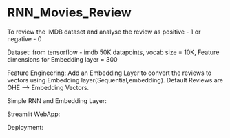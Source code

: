 # RNN_Movies_Review
To review the IMDB dataset and analyse the review as positive - 1 or negative - 0

Dataset: from tensorflow - imdb
  50K datapoints, vocab size = 10K, Feature dimensions for Embedding layer = 300

  Feature Engineering: Add an Embedding Layer to convert the reviews to vectors using Embedding layer(Sequential,embedding).
        Default Reviews are OHE --> Embedding Vectors.

  Simple RNN and Embedding Layer:

  Streamlit WebApp:

  Deployment:
